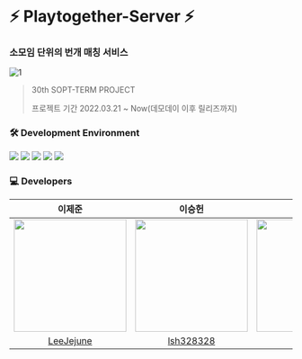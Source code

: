 # ⚡️ Playtogether-Server  ⚡️
### 소모임 단위의 번개 매칭 서비스

![1](https://user-images.githubusercontent.com/81547780/185796637-ca7b9fff-3df0-4269-bc93-b1c5ee49e7f9.png)

> 30th SOPT-TERM PROJECT
> 
> 프로젝트 기간 2022.03.21 ~ Now(데모데이 이후 릴리즈까지)

### 🛠 Development Environment

<img src="https://img.shields.io/badge/javascript-F7DF1E?style=for-the-badge&logo=javascript&logoColor=white">  <img src="https://img.shields.io/badge/node.js-339933?style=for-the-badge&logo=Node.js&logoColor=white">  <img src="https://img.shields.io/badge/Express-000000?style=for-the-badge&logo=Express&logoColor=white">  <img src="https://img.shields.io/badge/postgresql-4169E1?style=for-the-badge&logo=postgresql&logoColor=white">  <img src="https://img.shields.io/badge/Amazon AWS-FF9900?style=for-the-badge&logo=Amazon AWS&logoColor=white">

### 💻 Developers
|                                             이제준                                              |                                               이승헌                                               |                                               이동근                                               |
| :---------------------------------------------------------------------------------------------: | :------------------------------------------------------------------------------------------------: | :------------------------------------------------------------------------------------------------: |
| <img src="https://avatars.githubusercontent.com/u/81547780?v=4" width="200px" height="200px" /> | <img src ="https://avatars.githubusercontent.com/u/51286325?v=4" width = "200px" height="200px" /> | <img src ="https://avatars.githubusercontent.com/u/68222629?v=4" width = "200px" height="200px" /> |
|                            [LeeJejune](https://github.com/LeeJejune)                            |                             [lsh328328](https://github.com/lsh328328)                              |                           [geeneve](https://github.com/geeneve)                                    |



